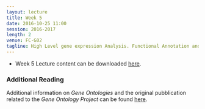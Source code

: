 ```yaml
---
layout: lecture
title: Week 5
date: 2016-10-25 11:00
session: 2016-2017
length: 2
venue: FC-G02
tagline: High Level gene expression Analysis. Functional Annotation and Pathway Analysis
---
```



* Week 5 Lecture content can be downloaded [here](http://opendsi.cc/bioinformatics/assets/Lecture_Wk5.pdf).

### Additional Reading

Additional information on *Gene Ontologies* and the original pubblication related to the *Gene Ontology Project* can be found [here](http://opendsi.cc/bioinformatics/assets/GO_original_paper.pdf).
